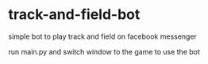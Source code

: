 # track-and-field-bot
simple bot to play track and field on facebook messenger


run main.py and switch window to the game to use the bot